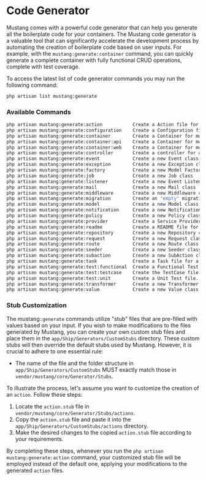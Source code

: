 # Code Generator

Mustang comes with a powerful code generator that can help you generate all the boilerplate code for your containers. The Mustang code generator is a valuable tool that can significantly accelerate the development process by automating the creation of boilerplate code based on user inputs. For example, with the `mustang:generate:container` command, you can quickly generate a complete container with fully functional CRUD operations, complete with test coverage.

To access the latest list of code generator commands you may run the following command:

```bash
php artisan list mustang:generate
```

### Available Commands[​](https://apiato.io/docs/framework-features/code-generator#available-commands) <a href="#available-commands" id="available-commands"></a>

```bash
php artisan mustang:generate:action           Create a Action file for a Container
php artisan mustang:generate:configuration    Create a Configuration file for a Container
php artisan mustang:generate:container        Create a Container for mustang from scratch
php artisan mustang:generate:container:api    Create a Container for mustang from scratch (API Part)
php artisan mustang:generate:container:web    Create a Container for mustang from scratch (WEB Part)
php artisan mustang:generate:controller       Create a controller for a container
php artisan mustang:generate:event            Create a new Event class and its corresponding Listener
php artisan mustang:generate:exception        Create a new Exception class
php artisan mustang:generate:factory          Create a new Model Factory class for a given Model
php artisan mustang:generate:job              Create a new Job class
php artisan mustang:generate:listener         Create a new Event Listener class
php artisan mustang:generate:mail             Create a new Mail class
php artisan mustang:generate:middleware       Create a new Middleware class
php artisan mustang:generate:migration        Create an "empty" migration file for a Container
php artisan mustang:generate:model            Create a new Model class
php artisan mustang:generate:notification     Create a new Notification class
php artisan mustang:generate:policy           Create a new Policy class
php artisan mustang:generate:provider         Create a Service Provider for a Container
php artisan mustang:generate:readme           Create a README file for a Container
php artisan mustang:generate:repository       Create a new Repository class
php artisan mustang:generate:request          Create a new Request class
php artisan mustang:generate:route            Create a new Route class
php artisan mustang:generate:seeder           Create a new Seeder class
php artisan mustang:generate:subaction        Create a new SubAction class
php artisan mustang:generate:task             Create a Task file for a Container
php artisan mustang:generate:test:functional  Create a Functional Test file.
php artisan mustang:generate:test:testcase    Create the TestCase file.
php artisan mustang:generate:test:unit        Create a Unit Test file.
php artisan mustang:generate:transformer      Create a new Transformer class for a given Model
php artisan mustang:generate:value            Create a new Value class
```

### Stub Customization[​](https://apiato.io/docs/framework-features/code-generator#stub-customization) <a href="#stub-customization" id="stub-customization"></a>

The mustang`:generate` commands utilize "stub" files that are pre-filled with values based on your input. If you wish to make modifications to the files generated by Mustang, you can create your own custom stub files and place them in the `app/Ship/Generators/CustomStubs` directory. These custom stubs will then override the default stubs used by Mustang. However, it is crucial to adhere to one essential rule:

* The name of the file and the folder structure in `app/Ship/Generators/CustomStubs` MUST exactly match those in `vendor/mustang/core/Generator/Stubs`.

To illustrate the process, let's assume you want to customize the creation of an `action`. Follow these steps:

1. Locate the `action.stub` file in `vendor/mustang/core/Generator/Stubs/actions`.
2. Copy the `action.stub` file and paste it into the `app/Ship/Generators/CustomStubs/actions` directory.
3. Make the desired changes to the copied `action.stub` file according to your requirements.

By completing these steps, whenever you run the `php artisan mustang:generate:action` command, your customized stub file will be employed instead of the default one, applying your modifications to the generated `action` files.
